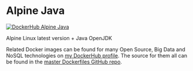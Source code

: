 # Alpine Java

[![DockerHub Alpine Java](https://img.shields.io/badge/DockerHub-buildscale%2Falpine--java-blue)](https://hub.docker.com/repository/docker/buildscale/alpine-java)

Alpine Linux latest version + Java OpenJDK

Related Docker images can be found for many Open Source, Big Data and NoSQL technologies on [my DockerHub profile](https://hub.docker.com/r/buildscale). The source for them all can be found in the [master Dockerfiles GitHub repo](https://github.com/BuildScale/Dockerfiles/).
